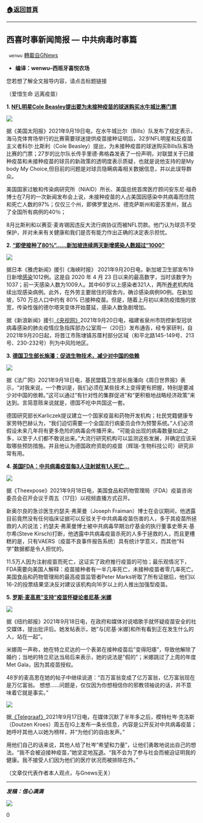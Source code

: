 ###  [:house:返回首頁](https://github.com/ourhimalayas/txt)
---


## 西喜时事新闻简报 — 中共病毒时事篇
` wenwu` [轉載自GNews](https://gnews.org/zh-hans/1545508/)

- **编译：wenwu–西班牙喜悦农场**


您若想了解全文报导内容，请点击标题链接

（爱惜生命 远离疫苗）

**1. [NFL明星Cole Beasley提出要为未接种疫苗的球迷购买水牛城比赛门票](https://www.the-sun.com/sport/3690546/cole-beasley-buffalo-bills-nfl-unvaccinated-fans-tickets/?utm_source=twitter&amp;utm_medium=social&amp;utm_campaign=sharebarweb)**

![](https://assets.gnews.org/wp-content/uploads/2021/09/tempsnip93.png)

据《美国太阳报》2021年9月19日电，在水牛城比尔（Bills）队发布了规定表示，海马克体育场举行的比赛需要球迷提供疫苗接种证明后，32岁NFL明星和反疫苗主义者科尔·比斯利（Cole Beasley）提出，为未接种疫苗的球迷购买Bills队客场比赛的门票；27岁的比尔队长传手里德·弗格森发表了一份声明，对联盟关于已接种疫苗和未接种疫苗的球员的新政策的透明度表示质疑，也就是说他支持的是My body My Choice,但目前的问题是对球员隐瞒病毒相关数据信息，并以此误导群众。

美国国家过敏和传染病研究所（NIAID）所长、美国总统首席医疗顾问安东尼·福奇博士在7月的一次新闻发布会上说，未接种疫苗的人占美国因感染中共病毒而住院和死亡人数的97%；仅仅三个州，即佛罗里达州、德克萨斯州和密苏里州，就占了全国所有病例的40％；

8月比斯利和以赛亚·麦肯锡因违反大流行病协议而被NFL罚款。他门认为球员不受保护，并对未来有关健康和我们是否有能力作出正确的决定表示担忧。

**2. [“即使接种了80%”……新加坡连续两天新增感染人数超过“1000”](https://news.yahoo.co.jp/articles/ca140d830fcc4becd261fb2e90d00afb0962a753)**

![](https://assets.gnews.org/wp-content/uploads/2021/09/unnamed-2021-09-21T093528.870-1.png)

据日本《雅虎新闻》援引《海峡时报》 2021年9月20日电，新加坡卫生部宣布19日新增[感染](https://search.yahoo.co.jp/search?ei=UTF-8&amp;rkf=1&amp;slfr=1&amp;p=%E6%84%9F%E6%9F%93%E8%80%85&amp;fr=link_kw_nws_direct)1012例。这是自 2020 年 4 月 23 日以来的最高数字，当时该数字为 1037；前一天感染人数为1009人。其中60岁以上感染者321人，两所[养老](https://search.yahoo.co.jp/search?ei=UTF-8&amp;rkf=1&amp;slfr=1&amp;p=%E9%AB%98%E9%BD%A2%E8%80%85&amp;fr=link_kw_nws_direct)机构陆续出现感染病例。此外，在外劳主要居住的宿舍内，确诊感染病例90例。在新加坡，570 万总人口中约有 80% 已接种疫苗。但是，随着上月初以来防疫措施的放宽，传染性强的德尔塔突变体开始蔓延，感染人数急剧增加。

据《新浪新闻》援引[《央视网》](https://news.sina.com.cn/c/2021-09-21/doc-iktzqtyt7148318.shtml)2021年9月20日电，福建省泉州市防控新型冠状病毒感染的肺炎疫情应急指挥部办公室周一（20日）发布通告，经专家研判，自2021年9月20日起，将晋江市陈埭镇苏厝村部分区域（和平北路145-149号、213号、230-232号）列为中风险地区。

**3. [德国卫生部长施潘：促进生物技术，减少对中国的依赖](https://www.rfi.fr/cn/%E4%B8%AD%E5%9B%BD/20210918-%E5%BE%B7%E5%9B%BD%E5%8D%AB%E7%94%9F%E9%83%A8%E9%95%BF%E6%96%BD%E6%BD%98-%E4%BF%83%E8%BF%9B%E7%94%9F%E7%89%A9%E6%8A%80%E6%9C%AF%EF%BC%8C%E5%87%8F%E5%B0%91%E5%AF%B9%E4%B8%AD%E5%9B%BD%E7%9A%84%E4%BE%9D%E8%B5%96)**

![](https://assets.gnews.org/wp-content/uploads/2021/09/unnamed-2021-09-21T093757.620.png)

据《法广网》2021年9月18日电，基民盟籍卫生部长施潘向《周日世界报》表示，“对我来说，一个教训是，我们必须在某些技术上变得更有把握，特别是要减少对中国的依赖。”这可以通过“有针对性的集群促进”和“更积极地战略经济政策”来达到。言简意赅来说就是，德国不吃中共国这一套。

德国研究部长Karliczek提议建立一个国家疫苗和药物开发机构；社民党籍健康专家劳特巴赫认为，“我们迫切需要一个全国流行病委员会作为预警系统。”人们必须假设未来几年将有更多危险的病毒会传播开来。“可能会出现的病毒数量如此之多，以至于人们都不敢说出来。”大流行研究机构可以监测这些发展，并确定应该采取哪些预防措施。并且他认为德国政府资助的疫苗（辉瑞-生物科技公司）研究非常有用。

**4. [美国FDA：中共病毒疫苗每3人注射就有1人死亡…](https://theexpose.uk/2021/09/18/fda-experts-reveal-the-covid-19-vaccines-are-killing-2-people-for-every-1-life-saved/)**

![](https://assets.gnews.org/wp-content/uploads/2021/09/unnamed-2021-09-21T094136.456.png)

据《Theexpose》2021年9月18日电，美国食品和药物管理局（FDA）疫苗咨询委员会召开会议于周五（17日）以视频直播方式召开。

新奥尔良的急诊医生约瑟夫·弗莱曼（Joseph Fraiman）博士在会议期间，他透露目前竟然没有任何临床证据可以反驳关于中共病毒疫苗伤害的人，多于其疫苗所拯救的人的说法；约瑟夫·弗莱曼博士被中共病毒早期治疗基金的执行董事史蒂夫·基尔希(Steve Kirsch)打断，他透露中共病毒疫苗杀死的人多于拯救的人，而且更槽糕的是，只有VAERS（疫苗不良事件报告系统）具有统计学意义，而其他“科学”数据都是令人担忧的。

11.5万人因为注射疫苗而死亡，这证实了政府推行疫苗的可怕；最乐观情况下，FDA需要向美国人解释：疫苗接种者有一半几率死亡，未接种疫苗者零几率死亡。美国食品和药物管理局的最高疫苗监管者Peter Marks听取了所有证据后，他们以16-2的投票结果坚决反对建议该机构向16岁以上的人推出加强型疫苗。

**5. [罗斯·麦高恩”支持”疫苗怀疑论者尼基·米娜](https://nypost.com/2021/09/18/rose-mcgowan-stands-with-vaccine-skeptic-nicki-minaj/?utm_source=NYPTwitter&amp;utm_medium=SocialFlow&amp;utm_campaign=SocialFlow)**

![](https://assets.gnews.org/wp-content/uploads/2021/09/unnamed-2021-09-21T094308.342.png)

据《纽约邮报》2021年9月18日电，在政府和媒体对说唱歌手就怀疑疫苗安全的社交媒体，提出批评后。她发帖表示，她”与[尼基·米娜]和所有看到正在发生什么的人，站在一起”。

米娜周一声称，她在特立尼达的一个表弟在接种疫苗后”变得阳痿”，导致他解除了婚约；当地的特立尼达当局后来表示，她的说法是”假的”；米娜跳过了上周的年度Met Gala，因为其疫苗授权。

48岁的麦高恩在她的帖子中继续说道：“百万富翁变成了亿万富翁，亿万富翁现在是万亿富翁。 想想……问题是，仅仅因为你想相信你的邪教领袖说的话，并不意味着它就是事实。”

![](https://assets.gnews.org/wp-content/uploads/2021/09/unnamed-2021-09-21T094533.204.png)

据[《Telegraaf》](https://www.telegraaf.nl/entertainment/1388714678/doutzen-kroes-ik-laat-me-niet-dwingen-om-het-vaccin-te-nemen)2021年9月17日电，在媒体沉默了半年多之后，模特杜岑·克洛斯（Doutzen Kroes）周五在IG上发布一条长信息，内容是公开反对中共病毒疫苗；她呼吁其他人以她为榜样，并“为他们的自由发声。”

用他们自己的话来说，其他人给了杜岑“希望和力量”，让他们勇敢地说出自己的想法。“我不会被迫接种疫苗，”她坚定地[写道](https://www.instagram.com/p/CT7uQ2CsgzS/?utm_source=ig_embed&amp;ig_rid=7bd60a2e-a173-4a0c-8448-cc5320216ace)。“我不会为了参与社会而被迫证明我的健康。我不接受人们因为他们的医疗状况而被排除在外。”

（文章仅代表作者本人观点，与Gnews无关）

* * *

***发稿：信心满满***

![](https://assets.gnews.org/wp-content/uploads/2021/09/GNEWS_CH.-1.jpeg)



0
